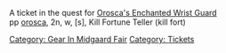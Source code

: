 A ticket in the quest for [Orosca's Enchanted Wrist
Guard](Orosca's_Enchanted_Wrist_Guard "wikilink")  
pp [orosca](Count_Orosca.md "wikilink"), 2n, w, \[s\], Kill Fortune
Teller (kill fort)

[Category: Gear In Midgaard
Fair](Category:_Gear_In_Midgaard_Fair "wikilink") [Category:
Tickets](Category:_Tickets "wikilink")
